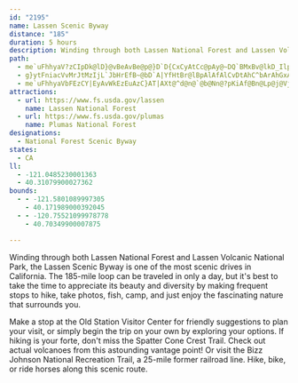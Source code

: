 ```yaml
---
id: "2195"
name: Lassen Scenic Byway
distance: "185"
duration: 5 hours
description: Winding through both Lassen National Forest and Lassen Volcanic National Park, this 185-mile loop is one of the most scenic drives in California.
path:
  - me`uFhhyaV?zCIpDk@lD}@vBeAvBe@p@}D`D{CxCyAtCc@pAy@~DQ`BMxBv@lkD_IlpBUrLLtF`@lDvAnIjQh`A``AbmEvAnH\xCZtG?vBCfCUrEi@fEe@hCyAxFgEpI_p@|t@yTjViBxCy@zBm@~DWzEP~Fh@lDfBzGtO~o@~@tEXrBJ~B?tD}Eb~Ak@nTGrGA`GXzOt@bQh@~Gh@zE^tElCrQrB`F~@jA|FvEt^nWdMtJlHzEvDxCj]bVpKfIp|@rn@lL|IlKlH
  - g}ytFniacVvMrJtMzIjL`JbHrEfB~@bD`A|YfHtBr@lBpAlAfAlCvDtAhC^bArAhGxA`K|B`RJrDY`HeA`HcCxHo@fCg@~C[hDOdC?dBLfEx@hG~@lDrCfGd@pAx@xCj@tDF~CYdFyNbjA[dF?tElHpjBlC|n@t@zNAjByL|{AeAnOCxBb@~DxEhPdIrW^pBNrA@xE{@`zATnCbDbSTdEiB|}AGzASjAu@nCaHfQ_Oh]eAlBqEbGmBrB}FrFqJpHaClCeBhCkAvBkE|IsClGcBvCyAnBcDrCaRdMqAhAiCdFaLhXm@hAkAdAi@PcBRwBSy\sGi[yH_MmC{Dm@o_@mEcCAyAHgC\eAXcDdBaD`CoBfCcBdDmFnO_AdCi@z@iAdBmGtGmCdDyAlCiBfEyQjf@yN~`@_AxCcAzBo@fCy@pEa[rmBo@bCwHtSeAjC}AjC}CfDwSdOyFdDkJpCaL`CyC~@aYzKyFlByPnHaIxCsCvBoKbJwH~FoBlBaF|IaJtQcDpDoR|L_N`IaJfGmDvCiC`D{HzMs@~A[lAe@lF?tB^bDx@`CnB`Eb@|AJtA?rCcCvQOlDB~BN~B^lClBzFZbBXlEV`Bf@xAlA~BrE`I|AjBhAfAx@j@lH|CxCjBvCdCrAtBTp@LpAK`EF`B`@|ArDhIV~@CrCo@zDB~@Fr@dBrGzAhLrAfC~AhBl@NlETn@LbAz@t@~BB|@O`AeBjDa@tBK~JZzB\r@f@p@v@f@r@RvESp@F~@\r@r@h@jAHtACpAyAbLq@lBk@j@]PkBRoA]yAiA}B}@}Ce@u@UYQmDsDoC{As@K_A?gCx@yAPuBk@{EmF_@}@a@}AqAkBoBeBsAyC_A{@i@SeBWsHWiBo@{BkAiAW}AG_CPiHfAuCfA]eAa@u@kCaCs@e@mA_@sB_@}E_@{IyD_Dk@qEa@qHgDcDcDeOePsGmIeAeAoGuDs@My@BoEpBgBVuAWkFyCiCm@cCY{DWeE?kKVgGCeBMeJ_Bo@AwFtAyCDuIy@sALi@P}A|@oDtCyCdBwGxBs@d@_CfCiBrCkEzF{@p@mBx@uK`DuAMs@SwEkC_@KuAE_Dj@sK`HsCv@iBLw@Kg@Wi@g@qAeBk@a@y@YyA?sTtHwGpBsJnEoDv@_BDoEIqAJ{A`@y@?s@AoIgBeA?eCz@mAp@_CfBsClE}@x@o@b@gB`@q@DiAKo@Ym@k@Sa@UeAMuAQw@Yk@_@a@yAYmCCyEuCiBQwALeA\SR_AjBcAlAcCtAaEbB]Dw@IwCs@_BAoBJeM`Bi@Zu@PwEPmBrAa@@{E{@a@Y]]o@sAs@_AOMiBk@iBgDKgA@s@Le@\k@VMxCk@nAe@xDoBl@o@nAuB|@w@x@_@fE{@xBeA~@_AlDyEx@gA\o@Fo@[s@m@Y}D{@mE_Co@k@Ym@?w@^yBLuCl@eBBy@k@_CsBcEIkALgAxDeIH[Ii@IGeBYy@?wC~Au@R_AFwCMsCfAqBVoCC_C}@s@?sBz@UVaCrEsGtHmB^oB`AaD?aAJmCrAyA?i@LeAxAq@bCUnBDp@LL^Lb@Ut@yEVg@j@_@tDF`BRn@r@HXDv@OdAYf@sExBmCrC_@Po@BiAUeBGyGcBuAa@kD_Bm@q@g@S_D^q@Qe@[k@_Aa@aDk@o@eASe@P_@\w@zAY^o@FiA[_@LSd@Br@h@j@xB`@d@Sp@aAp@o@ZANJN^Bl@KVcBhAYd@q@rCa@P[Ey@_BiBeBi@_Am@mBEy@?_AOoAmAcDK{@YoHHwBXyAhBgDX_ATiEIiASa@q@WY?}Ap@u@JsAOyBcAe@o@Mg@Ls@`@e@lBA~@]fCmCXe@PeABmBO{@e@kAaD{DYi@[sA?c@?w@NaArB_GNy@?_DJeAd@m@vAUXWDSBe@IW_@m@aB_BWk@Mu@HcARa@~@sAJk@Dy@Ks@Um@i@]c@Ei@HsEfB_BdAi@RmE~@cBFiAd@gGGuCg@w@_@iBcBwA{A[k@_@kBc@gEiCiLOeAHeCf@uEz@yCzBuBrAQvBPtAW|@s@xBgGhBaGNeA?gBq@kCaAs@yB_AOY?q@Za@\AvEhBd@DZ_@Fu@CO]UkBe@i@y@Mq@OyEo@mEeE{L]oBUm@m@q@a@ScDKiAsAw@wB[wBIcBY_BcCwEa@wACq@JuEmA{GGkBTgAh@k@vEe@nAJnAd@XT|@vAx@f@n@?h@[P_@Lg@n@aJN}@Xq@nBmC~AyAxA{@pD}Ad@a@pDsK`KiOnA_Ch@aCb@oHZ_Bb@eAfAyAj@Y~@Mr@Ld@\^x@Jh@Br@Ox@[|@wEhIc@dA[rAGj@FrAh@rDJxBExCcBbQIf@mBxCUjAEz@RxB~@rCxAdB~Ax@`APdADhAQ`AYr@e@bAmAtHsPbBaFj@}DNkEN_AbA{BxF_HXe@Ns@EaBUcBmDoQEc@?}Bw@iDXoSQeFTkOImFOiBWs@k@e@i@IsBHaB[gBeAy@y@Wg@g@_C]sD\kF?uBGkAq@sD}@{GOa@u@kAmAm@e@_@i@yAOkBOuJUmFSsAs@qC_@gDYs@cAoAu@e@_AQaEQyAg@}EeCu@gAyAgEc@y@uAsAmBkAs@s@S_@a@sCY_AiA_BkJaG{@SaGKy@Ki@[eBkBiB_A}OgFoB{AsAqBi@a@g@Qu@EaAXgClAy@J{@K_GoEqBgCuImMgAy@kAK{IfCyCE{EiAoDKmCFmBr@{Gh@sIxCu@`@{BlFiFpO_@vA}@xGi@bGg@jEgBbSiBjPIdB_@~BUpAm@zAuAlBcBdB_@r@s@dByAdFOr@EhAJ|@^nAvA|BDx@E`AuDxQ{@tCiAfAcClAwJdDcD`BSTYl@Kr@ExCDlFSfD_@jByB|EqAdCq@zBs@jAa@^wBf@o@x@Wv@[~AMdBJfBd@`Cz@vBlBx@X`@B~B]~@k@Zs@AuEaAeDcAyAMyRReAPqAx@aAlAuApCwAbCiJfLoDdFmAlCYdA}Hnf@sDzNs@jBa@d@wAfAmCrA}@p@eGtAs@d@_Bp@sA`DqBlC{@l@aIlEmClB_AdAsBvDiCbDsPnKmHjDoQ`GmAV_CLqNFwBb@qBlA_GfGoAz@}@XyD|BgDzEU~@c@~Cy@fAiErB]~@iJ|ZGfBN~AlCtH^lBHlBEhA]xAiBnD}E`HuArIY~@_@d@_@TsBj@wAPyB@cDs@{@GmC`@gAn@aBbBoi@fw@sE`GcFjDiB|Ai@r@yAdDmArB_@h@_C|AwApA_@d@[x@C`ALv@Tj@d@`@xA`@`Eu@bD`@nAGr@e@bDyCrBm@vGXlFMnAX|@fA~@rDh@xAd@z@r@h@dBf@fEEjAHvAf@hBtAh@h@tGhJzAlBdB~AjE~CbAzAxApDt@xA`@d@vC`Alt@zOfDxAhBxAxB`D`HnMpDlH~HbVb@lBT|ANlCF`C_@nJ@dBDrAl@~Gi@vECxAZbCpCnMj@fENlCBzBWdI@lCvA`ID~@EtB]dBs@xA{GdI{@tAq@lB{EzOgA~AkAr@qRfFgCbAg@x@OzAiC]kABgC^y^fLuBZoCJgBEyBSsBe@}BaAsBqAqIgGgBy@oqAy[eB}@sIqI_Ao@qFmBsB{A_ByBiEsLgAeCyBaDeL{LmBaD_BsFsC}KsB}Fk`@e{@mEiK{Ie[_CkJwC{Iu@mAmByByByAsEsAqImByDyBaUqPcEcDiC_Cy@cA}AeCuAwCs^ey@cFuKyG{O}@kC_AcEy@eFcB{Qy@gD_Oe[sAyDwKmi@W{C[oKUqBi@mC{Nmh@gCaIoCiGgBqCoAaByC}C}CuBsBeAuwAug@eNwEwBy@uA_AgB{BeAaCo@qCqBuKk@yAo@aA}@}@gBmA{C_EsAgAsDeBuA{@gUcXgBaBgMaJms@_i@yEyDmAmAeCeE}E}McAmBsBkCeDaCeIqDmDmAiTyDm@OmAq@uAwA_AoBs@}DEmBHmBt@{GlB{SEgD}@aHu@yBoD{GoKwQsA_ByBeBqGsClFok@bAmIzNo}@r@{EHyCGsB[yC_@aBk@yAaBmCu@w@sBoAoBi@}AMgBFyEbA}ALgKLcOy@_FP}@GwGeBoQ_@cEPcCZ}Cp@oBTsAAwEg@eS`BwDKeCa@yAc@aEoBuAeAwA{Bc@wAKy@ImBDsBNgAh@kBp@gAv@}@d_@uSlA{@nAyAx@eBh@mBvE{VVaAt@{AtAcBv]iUtDuC~C_E|QqXfCeDfAgAv~@gm@~AyA`CoChAkBxAuChIuTdAsB|A_CpCkChOuKdBgB~@wAhAoC\yAdBcOl@gCv@qBv@gApF}FnBaCfC{ElAmDd@kBrEiSrAaHn@sGrDuo@t@uKr@oHx@aGpDmTnDqQvWixAzRqeA`AsFb@{D`@mHxU}eH`BwWlJenACgDKqB_@cCe@eBoNed@yAyDiCoEgBkBiCmBwT{N{BuBwC_EiAqBiAgCsEiO}HoX]{BUmCDeDPyC`@mCnBuJx@yFvI{qAb@eFbB_OdCgOpBgJdOoq@tBgIbByEhBuDjrAisBfEeHzm@miAxd@}bAtZwj@bCiD`gAeaA~`@{a@vEsFrFeHhEgEj[qU~MmNxjAcoApA}AhCaErZ}l@lCgEhEmFbCeCpGaFpsC}hBj~@wk@rB}AxEiFrCsElBmErWen@jg@_kAjvA_fD|EoJzJcQ|DsIrUyk@lIiTbEgJfFiIvVm[lDeE|EaHtCmFlOk\~DsH`GsHvD_E|JqJbCqDlByEz^ikA`CyFlAuB`CcDbCiC~u@au@|ByC|B{DjQk\rDaGbAmAbCwBjIsFrAmA~AmBhBaDr@_B~@yChAuG~EciAVoEt@gIrt@g{Fh@sHNuHn@}_AOuH_@aGC}BHmCTuB`AgDnAkCbW}X|D{ElCeElKkRlB_E`HoRhBeGbBaIfIod@Z}BLiC?qDOyCiAiKMuCHwCrAuKD_DEeB[cCwAsGOqAO{DNsDvHok@bAyDfAkBpAaBvEaDrS{LrE_D|AcBn@iA^qA^_BXgD@mB[oHBsBNqBZuBh@iCX}BJqBEoWR{Il@gHjDs[x@gEbAqDbBiE~Pq`@nBeDzHxj@v@zEhB`HvBrFvAfCxB|C|DzDbDxB`I~DjInEhCrB|BzBnQfV~BhEzArDtElMtT~j@lAfCfAdBpp@dz@tA~BdX|p@nRpf@jEhM|AlGhAbGtGpb@|DvXZxA|@xCx@fBfHtMvDjIj@xAXtANlC_@pCYt@y@jA_D`Ci@x@_@bAWrAEfBLzAd@dBj@bAt@n@|@b@zGnAlAv@d@d@^n@h@pBHdADdAEhKJlCl@lD|@jCv@rAvEbFh@|@r@zA^rA^bCVbEC|AcA|NB`B`@pBh@lAxBpBrAtBn@bBXzAvCrc@j@lDbApCxAlBzM`K`D`DrAdDnFjUx@dCt@dB|AvB|A~ArFdD^^|@vAd@zAVpBGvCk@|Bm@fAeAfAyAn@gCr@gDrBkAlAcAxAy@~Au@~By@pEOnC@tDH`Bl@xDp@rCjFbM~FrJnGjHhBhCxCrGxeA~fDv@pBjCtFlCdEtDfEpCzBpD|B|EtBtBl@fHpAxBx@zD~BnBfBbBxBxA`ClFnNxBvDlFbGdYlYdPxPxBlDbBjEd@lBr@jEb@hGjAzp@tKhcFdClrAzBdbAdQh`E^dF
  - me`uFhhyaVbFEzCY|EyAvWkEzEuAzC}AT|AXt@^d@n@`@b@Nn@?pKiAf@Bn@Lp@j@Vj@Pz@FrAMxBc@pBuAhEOxACvAV~BlK~`@~@zCb@~@n@z@rD~Ct@~@v@dBt@dDFrYCbp@NjC~@dCxAxAhAd@jNn@jFv@xAl@x@r@x@xAbClId@v@x@t@fAj@~A^nSfBbEj@fIdBnK`DrElBlFpCnNpItSrMnB^fSr@vBMvDs@hH_FxCsCrOaQnDeDh@[vB_@nDEhFXv@E^Mx@e@|BaC|B_Gj@m@hAs@vKsC`CE|CVj@RhElDtAf@pB\tGo@jQsCdOcE~GqCnAYzAGnK^jNFpDSvGsAhCKpH|ArCx@fDnAjADx@E|B_AdA{@bAkAbBy@bAQdAIrCf@bCr@fDExB[zByApGkJ~PcNfD{HrAeBb@_@fLgHlSmFdAMzBFv@Vx`Ar`@xXxNvAl@|HtBhCRfBG~A]bAChDl@lDxAzJbG`KrEj@d@pCpDrAfAnS`JlC~@`ETxh@gDYj[IxCi@rEcGzU]`DUvM_@vBYpAUl@cBnCu[vb@{@~@i@^qDnAmAPuB?u@GmVaGoBQmCLgBd@_Br@cAv@eAtAcAvBs@rB}YbxAuObw@eBzLmp@`aGe@fCkAxEuA`DgcAliB}W~f@cg@~jA}F`LyB`DaDzDo^|b@u`@~d@oCtCcFlEaCfBsXfQsr@|b@eb@dYuoBjxA
attractions:
  - url: https://www.fs.usda.gov/lassen
    name: Lassen National Forest
  - url: https://www.fs.usda.gov/plumas
    name: Plumas National Forest
designations:
  - National Forest Scenic Byway
states:
  - CA
ll:
  - -121.0485230001363
  - 40.31079900027362
bounds:
  - - -121.5801089997305
    - 40.171989000392045
  - - -120.75521099978778
    - 40.70349900007875

---
```


Winding through both Lassen National Forest and Lassen Volcanic National Park, the Lassen Scenic Byway is one of the most scenic drives in California. The 185-mile loop can be traveled in only a day, but it's best to take the time to appreciate its beauty and diversity by making frequent stops to hike, take photos, fish, camp, and just enjoy the fascinating nature that surrounds you.

Make a stop at the Old Station Visitor Center for friendly suggestions to plan your visit, or simply begin the trip on your own by exploring your options. If hiking is your forte, don't miss the Spatter Cone Crest Trail. Check out actual volcanoes from this astounding vantage point! Or visit the Bizz Johnson National Recreation Trail, a 25-mile former railroad line. Hike, bike, or ride horses along this scenic route.
